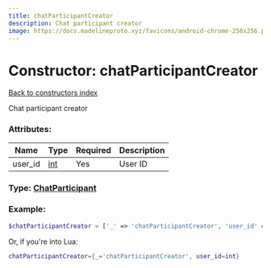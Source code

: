 ```yaml
---
title: chatParticipantCreator
description: Chat participant creator
image: https://docs.madelineproto.xyz/favicons/android-chrome-256x256.png
---
```

# Constructor: chatParticipantCreator  
[Back to constructors index](index.md)



Chat participant creator

### Attributes:

| Name     |    Type       | Required | Description |
|----------|---------------|----------|-------------|
|user\_id|[int](../types/int.md) | Yes|User ID|



### Type: [ChatParticipant](../types/ChatParticipant.md)


### Example:

```php
$chatParticipantCreator = ['_' => 'chatParticipantCreator', 'user_id' => int];
```  


Or, if you're into Lua:

```lua
chatParticipantCreator={_='chatParticipantCreator', user_id=int}

```


